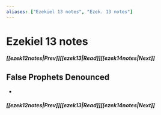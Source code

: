 ```yaml
---
aliases: ["Ezekiel 13 notes", "Ezek. 13 notes"]
---
```

# Ezekiel 13 notes
##### <span class=arrow-left></span>[[ezek12notes|Prev]]<span class=navigation-separator></span>[[ezek13|Read]]<span class=navigation-separator></span>[[ezek14notes|Next]]<span class=arrow-right></span>
## False Prophets Denounced
- 
##### <span class=arrow-left></span>[[ezek12notes|Prev]]<span class=navigation-separator></span>[[ezek13|Read]]<span class=navigation-separator></span>[[ezek14notes|Next]]<span class=arrow-right></span>